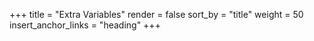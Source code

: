 +++
title = "Extra Variables"
render = false
sort_by = "title"
weight = 50
insert_anchor_links = "heading"
+++